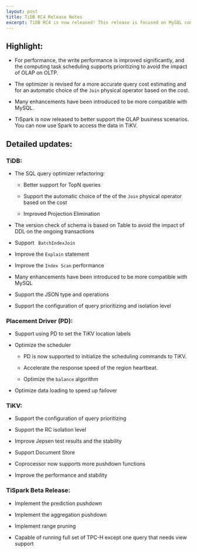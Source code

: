 ```yaml
---
layout: post
title: TiDB RC4 Release Notes
excerpt: TiDB RC4 is now released! This release is focused on MySQL compatibility, SQL optimization, stability, and performance.
---
```

 

## Highlight:

+ For performance, the write performance is improved significantly, and the computing task scheduling supports prioritizing to avoid the impact of OLAP on OLTP.

+ The optimizer is revised for a more accurate query cost estimating and for an automatic choice of the `Join` physical operator based on the cost.

+ Many enhancements have been introduced to be more compatible with MySQL.

+ TiSpark is now released to better support the OLAP business scenarios. You can now use Spark to access the data in TiKV.

## Detailed updates:

### TiDB:

+ The SQL query optimizer refactoring:

    - Better support for TopN queries

    - Support the automatic choice of the of the `Join` physical operator based on the cost

    - Improved Projection Elimination

+ The version check of schema is based on Table to avoid the impact of DDL on the ongoing transactions

+ Support ` BatchIndexJoin`

+ Improve the `Explain` statement

+ Improve the `Index Scan` performance

+ Many enhancements have been introduced to be more compatible with MySQL

+ Support the JSON type and operations

+ Support the configuration of query prioritizing and isolation level

 

### Placement Driver (PD):

+ Support using PD to set the TiKV location labels

+ Optimize the scheduler

    - PD is now supported to initialize the scheduling commands to TiKV.

    - Accelerate the response speed of the region heartbeat.

    - Optimize the `balance` algorithm

+ Optimize data loading to speed up failover

### TiKV:

+ Support the configuration of query prioritizing

+ Support the RC isolation level

+ Improve Jepsen test results and the stability

+ Support Document Store

+ Coprocessor now supports more pushdown functions

+ Improve the performance and stability

### TiSpark Beta Release:

+ Implement the prediction pushdown

+ Implement the aggregation pushdown

+ Implement range pruning

+ Capable of running full set of TPC-H except one query that needs view support
